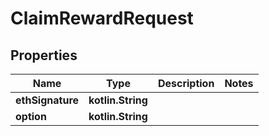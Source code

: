 
# ClaimRewardRequest

## Properties
Name | Type | Description | Notes
------------ | ------------- | ------------- | -------------
**ethSignature** | **kotlin.String** |  | 
**option** | **kotlin.String** |  | 



